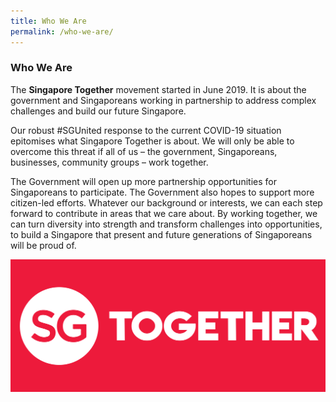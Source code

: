 ```yaml
---
title: Who We Are
permalink: /who-we-are/
---
```


### Who We Are

The **Singapore Together** movement started in June 2019. It is about the government and Singaporeans working in partnership to address complex challenges and build our future Singapore.

Our robust #SGUnited response to the current COVID-19 situation epitomises what Singapore Together is about. We will only be able to overcome this threat if all of us – the government, Singaporeans, businesses, community groups – work together.

The Government will open up more partnership opportunities for Singaporeans to participate. The Government also hopes to support more citizen-led efforts. Whatever our background or interests, we can each step forward to contribute in areas that we care about. By working together, we can turn diversity into strength and transform challenges into opportunities, to build a Singapore that present and future generations of Singaporeans will be proud of.

![SGT](/images/SGT.jpg/)
